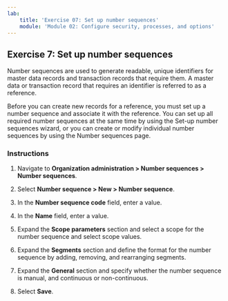 ```yaml
---
lab:
    title: 'Exercise 07: Set up number sequences'
    module: 'Module 02: Configure security, processes, and options'
---
```

## Exercise 7: Set up number sequences

Number sequences are used to generate readable, unique identifiers for master
data records and transaction records that require them. A master data or
transaction record that requires an identifier is referred to as a reference.

Before you can create new records for a reference, you must set up a number
sequence and associate it with the reference. You can set up all required number
sequences at the same time by using the Set-up number sequences wizard, or you
can create or modify individual number sequences by using the Number sequences
page.

### Instructions

1.  Navigate to **Organization administration \> Number sequences \> Number
    sequences**.

2.  Select **Number sequence \> New \> Number sequence**.

3.  In the **Number sequence code** field, enter a value.

4.  In the **Name** field, enter a value.

5.  Expand the **Scope parameters** section and select a scope for the number
    sequence and select scope values.

6.  Expand the **Segments** section and define the format for the number
    sequence by adding, removing, and rearranging segments.

7.  Expand the **General** section and specify whether the number sequence is
    manual, and continuous or non-continuous.

8.  Select **Save**.
